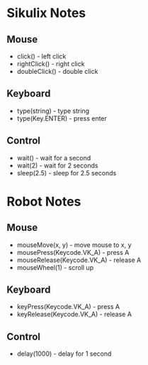 # Sikulix Notes

## Mouse

- click() - left click
- rightClick() - right click
- doubleClick() - double click

## Keyboard

- type(string) - type string
- type(Key.ENTER) - press enter

## Control

- wait() - wait for a second
- wait(2) - wait for 2 seconds
- sleep(2.5) - sleep for 2.5 seconds

# Robot Notes

## Mouse

- mouseMove(x, y) - move mouse to x, y
- mousePress(Keycode.VK_A) - press A
- mouseRelease(Keycode.VK_A) - release A
- mouseWheel(1) - scroll up

## Keyboard

- keyPress(Keycode.VK_A) - press A
- keyRelease(Keycode.VK_A) - release A

## Control

- delay(1000) - delay for 1 second
